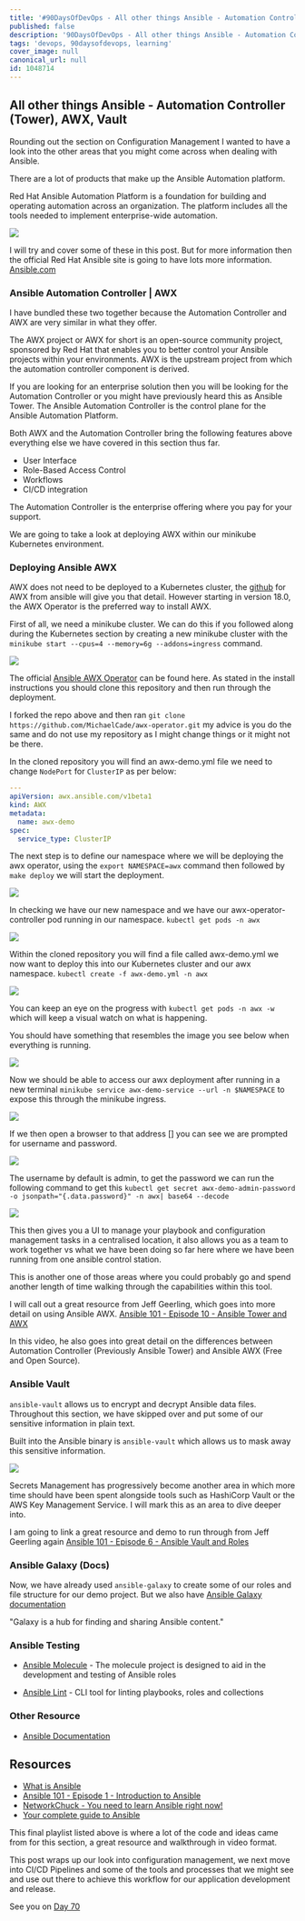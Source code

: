 ```yaml
---
title: '#90DaysOfDevOps - All other things Ansible - Automation Controller (Tower), AWX, Vault - Day 69'
published: false
description: '90DaysOfDevOps - All other things Ansible - Automation Controller (Tower), AWX, Vault'
tags: 'devops, 90daysofdevops, learning'
cover_image: null
canonical_url: null
id: 1048714
---
```


## All other things Ansible - Automation Controller (Tower), AWX, Vault

Rounding out the section on Configuration Management I wanted to have a look into the other areas that you might come across when dealing with Ansible.

There are a lot of products that make up the Ansible Automation platform.

Red Hat Ansible Automation Platform is a foundation for building and operating automation across an organization. The platform includes all the tools needed to implement enterprise-wide automation.

![](Images/Day69_config1.png)

I will try and cover some of these in this post. But for more information then the official Red Hat Ansible site is going to have lots more information. [Ansible.com](https://www.ansible.com/?hsLang=en-us)

### Ansible Automation Controller | AWX

I have bundled these two together because the Automation Controller and AWX are very similar in what they offer.

The AWX project or AWX for short is an open-source community project, sponsored by Red Hat that enables you to better control your Ansible projects within your environments. AWX is the upstream project from which the automation controller component is derived.

If you are looking for an enterprise solution then you will be looking for the Automation Controller or you might have previously heard this as Ansible Tower. The Ansible Automation Controller is the control plane for the Ansible Automation Platform.

Both AWX and the Automation Controller bring the following features above everything else we have covered in this section thus far.

- User Interface
- Role-Based Access Control
- Workflows
- CI/CD integration

The Automation Controller is the enterprise offering where you pay for your support.

We are going to take a look at deploying AWX within our minikube Kubernetes environment.

### Deploying Ansible AWX

AWX does not need to be deployed to a Kubernetes cluster, the [github](https://github.com/ansible/awx) for AWX from ansible will give you that detail. However starting in version 18.0, the AWX Operator is the preferred way to install AWX.

First of all, we need a minikube cluster. We can do this if you followed along during the Kubernetes section by creating a new minikube cluster with the `minikube start --cpus=4 --memory=6g --addons=ingress` command.

![](Images/Day69_config2.png)

The official [Ansible AWX Operator](https://github.com/ansible/awx-operator) can be found here. As stated in the install instructions you should clone this repository and then run through the deployment.

I forked the repo above and then ran `git clone https://github.com/MichaelCade/awx-operator.git` my advice is you do the same and do not use my repository as I might change things or it might not be there.

In the cloned repository you will find an awx-demo.yml file we need to change `NodePort` for `ClusterIP` as per below:

```Yaml
---
apiVersion: awx.ansible.com/v1beta1
kind: AWX
metadata:
  name: awx-demo
spec:
  service_type: ClusterIP
```

The next step is to define our namespace where we will be deploying the awx operator, using the `export NAMESPACE=awx` command then followed by `make deploy` we will start the deployment.

![](Images/Day69_config3.png)

In checking we have our new namespace and we have our awx-operator-controller pod running in our namespace. `kubectl get pods -n awx`

![](Images/Day69_config4.png)

Within the cloned repository you will find a file called awx-demo.yml we now want to deploy this into our Kubernetes cluster and our awx namespace. `kubectl create -f awx-demo.yml -n awx`

![](Images/Day69_config5.png)

You can keep an eye on the progress with `kubectl get pods -n awx -w` which will keep a visual watch on what is happening.

You should have something that resembles the image you see below when everything is running.

![](Images/Day69_config6.png)

Now we should be able to access our awx deployment after running in a new terminal `minikube service awx-demo-service --url -n $NAMESPACE` to expose this through the minikube ingress.

![](Images/Day69_config7.png)

If we then open a browser to that address [] you can see we are prompted for username and password.

![](Images/Day69_config8.png)

The username by default is admin, to get the password we can run the following command to get this `kubectl get secret awx-demo-admin-password -o jsonpath="{.data.password}" -n awx| base64 --decode`

![](Images/Day69_config9.png)

This then gives you a UI to manage your playbook and configuration management tasks in a centralised location, it also allows you as a team to work together vs what we have been doing so far here where we have been running from one ansible control station.

This is another one of those areas where you could probably go and spend another length of time walking through the capabilities within this tool.

I will call out a great resource from Jeff Geerling, which goes into more detail on using Ansible AWX. [Ansible 101 - Episode 10 - Ansible Tower and AWX](https://www.youtube.com/watch?v=iKmY4jEiy_A&t=752s)

In this video, he also goes into great detail on the differences between Automation Controller (Previously Ansible Tower) and Ansible AWX (Free and Open Source).

### Ansible Vault

`ansible-vault` allows us to encrypt and decrypt Ansible data files. Throughout this section, we have skipped over and put some of our sensitive information in plain text.

Built into the Ansible binary is `ansible-vault` which allows us to mask away this sensitive information.

![](Images/Day69_config10.png)

Secrets Management has progressively become another area in which more time should have been spent alongside tools such as HashiCorp Vault or the AWS Key Management Service. I will mark this as an area to dive deeper into.

I am going to link a great resource and demo to run through from Jeff Geerling again [Ansible 101 - Episode 6 - Ansible Vault and Roles](https://www.youtube.com/watch?v=JFweg2dUvqM)

### Ansible Galaxy (Docs)

Now, we have already used `ansible-galaxy` to create some of our roles and file structure for our demo project. But we also have [Ansible Galaxy documentation](https://galaxy.ansible.com/docs/)

"Galaxy is a hub for finding and sharing Ansible content."

### Ansible Testing

- [Ansible Molecule](https://molecule.readthedocs.io/en/latest/) - The molecule project is designed to aid in the development and testing of Ansible roles

- [Ansible Lint](https://ansible-lint.readthedocs.io/en/latest/) - CLI tool for linting playbooks, roles and collections

### Other Resource

- [Ansible Documentation](https://docs.ansible.com/ansible/latest/index.html)

## Resources

- [What is Ansible](https://www.youtube.com/watch?v=1id6ERvfozo)
- [Ansible 101 - Episode 1 - Introduction to Ansible](https://www.youtube.com/watch?v=goclfp6a2IQ)
- [NetworkChuck - You need to learn Ansible right now!](https://www.youtube.com/watch?v=5hycyr-8EKs&t=955s)
- [Your complete guide to Ansible](https://www.youtube.com/playlist?list=PLnFWJCugpwfzTlIJ-JtuATD2MBBD7_m3u)

This final playlist listed above is where a lot of the code and ideas came from for this section, a great resource and walkthrough in video format.

This post wraps up our look into configuration management, we next move into CI/CD Pipelines and some of the tools and processes that we might see and use out there to achieve this workflow for our application development and release.

See you on [Day 70](/90dayspractical/90DaysOfDevOps/2022/Days/day70.md)
